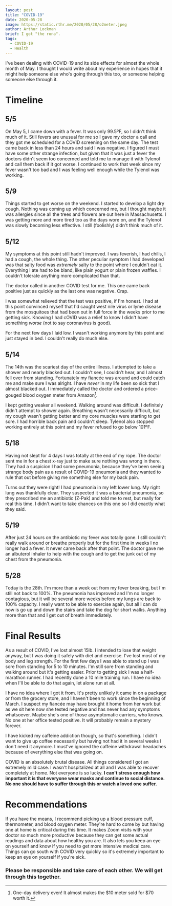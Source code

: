```yaml
---
layout: post
title: "COVID-19"
date: 2020-05-28
image: https://static.rthr.me/2020/05/28/o2meter.jpeg
author: Arthur Lockman
brief: I got "the rona".
tags:
  - COVID-19
  - Health
---
```


I've been dealing with COVID-19 and its side effects for almost the whole month of May. I thought I would write about my experience in hopes that it might help someone else who's going through this too, or someone helping someone else through it.

# Timeline

## 5/5

On May 5, I came down with a fever. It was only 99.5ºF, so I didn't think much of it. Still fevers are unusual for me so I gave my doctor a call and they got me scheduled for a COVID screening on the same day. The test came back in less than 24 hours and said I was negative. I figured I must have some other strange infection, but given that it was just a fever the doctors didn't seem too concerned and told me to manage it with Tylenol and call them back if it got worse. I continued to work that week since my fever wasn't too bad and I was feeling well enough while the Tylenol was working.

## 5/9

Things started to get worse on the weekend. I started to develop a light dry cough. Nothing was coming up which concerned me, but I thought maybe it was allergies since all the trees and flowers are out here in Massachusetts. I was getting more and more tired too as the days wore on, and the Tylenol was slowly becoming less effective. I still (foolishly) didn't think much of it.

## 5/12

My symptoms at this point still hadn't improved. I was feverish, I had chills, I had a cough, the whole thing. The other peculiar symptom I had developed was that salty food was _extremely_ salty to the point where I couldn't eat it. Everything I ate had to be bland, like plain yogurt or plain frozen waffles. I couldn't tolerate anything more complicated than that.

The doctor called in another COVID test for me. This one came back positive just as quickly as the last one was negative. Crap.

I was somewhat relieved that the test was positive, if I'm honest. I had at this point convinced myself that I'd caught west nile virus or lyme disease from the mosquitoes that had been out in full force in the weeks prior to me getting sick. Knowing I had cOVID was a relief to know I didn't have something _worse_ (not to say coronavirus is good).

For the next few days I laid low. I wasn't working anymore by this point and just stayed in bed. I couldn't really do much else.

## 5/14

The 14th was the scariest day of the entire illness. I attempted to take a shower and nearly blacked out. I couldn't see, I couldn't hear, and I almost fell over from standing. Fortunately my fiancée was around and could catch me and make sure I was alright. I have _never_ in my life been so sick that I almost blacked out. I immediately called the doctor and ordered a price-gouged blood oxygen meter from Amazon[^1].

I kept getting weaker all weekend. Walking around was difficult. I definitely didn't attempt to shower again. Breathing wasn't necessarily difficult, but my cough wasn't getting better and my core muscles were starting to get sore. I had horrible back pain and couldn't sleep. Tylenol also stopped working entirely at this point and my fever refused to go below 101ºF.

## 5/18

Having not slept for 4 days I was totally at the end of my rope. The doctor sent me in for a chest x-ray just to make sure nothing was wrong in there. They had a suspicion I had some pneumonia, because they've been seeing strange body pain as a result of COVID-19 pneumonia and they wanted to rule that out before giving me something else for my back pain.

Turns out they were right! I had pneumonia in my left lower lung. My right lung was thankfully clear. They suspected it was a bacterial pneumonia, so they prescribed me an antibiotic (Z-Pak) and told me to rest, but really for real this time. I didn't want to take chances on this one so I did exactly what they said.

## 5/19

After just 24 hours on the antibiotic my fever was totally gone. I still couldn't really walk around or breathe properly but for the first time in weeks I no longer had a fever. It never came back after that point. The doctor gave me an albuterol inhaler to help with the cough and to get the junk out of my chest from the pneumonia.

## 5/28

Today is the 28th. I'm more than a week out from my fever breaking, but I'm still not back to 100%. The pneumonia has improved and I'm no longer contagious, but it will be several more weeks before my lungs are back to 100% capacity. I really want to be able to exercise again, but all I can do now is go up and down the stairs and take the dog for short walks. Anything more than that and I get out of breath immediately.

# Final Results

As a result of COVID, I've lost almost 15lb. I intended to lose that weight anyway, but I was doing it safely with diet and exercise. I've lost most of my body and leg strength. For the first few days I was able to stand up I was sore from standing for 5 to 10 minutes. I'm still sore from standing and walking around but it's getting easier. Prior to getting sick I was a half-marathon runner. I had recently done a 10 mile training run. I have no idea when I'll be able to do that again, let alone run at all.

I have no idea where I got it from. It's pretty unlikely it came in on a package or from the grocery store, and I haven't been to work since the beginning of March. I suspect my fiancée may have brought it home from her work but as we sit here now she tested negative and has never had any symptoms whatsoever. Maybe she's one of those asymptomatic carriers, who knows. No one at her office tested positive. It will probably remain a mystery forever.

I have kicked my caffeine addiction though, so that's something. I didn't want to give up coffee necessarily but having not had it in several weeks I don't need it anymore. I must've ignored the caffeine withdrawal headaches because of everything else that was going on.

COVID is an absolutely brutal disease. All things considered I got an extremely mild case. I wasn't hospitalized at all and I was able to recover completely at home. Not everyone is so lucky. **I can't stress enough how important it is that everyone wear masks and continue to social distance. No one should have to suffer through this or watch a loved one suffer.**

# Recommendations

If you have the means, I recommend picking up a blood pressure cuff, thermometer, and blood oxygen meter. They're hard to come by but having one at home is critical during this time. It makes Zoom visits with your doctor so much more productive because they can get some actual readings and data about how healthy you are. It also lets you keep an eye on yourself and know if you need to get more intensive medical care. Things can go south with COVID very quickly so it's extremely important to keep an eye on yourself if you're sick.

### Please be responsible and take care of each other. We will get through this together.

[^1]: One-day delivery even! It almost makes the $10 meter sold for $70 worth it.
